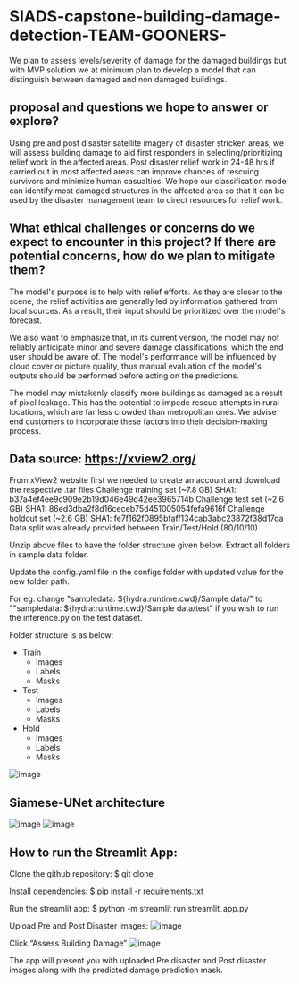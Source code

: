 # SIADS-capstone-building-damage-detection-TEAM-GOONERS-
We plan to assess levels/severity of damage for the damaged buildings but with MVP solution we at minimum plan to develop a model that can distinguish between damaged and non damaged buildings. 

## proposal and questions we hope to answer or explore? 
Using pre and post disaster satellite imagery of disaster stricken areas, we will assess building damage to aid first responders in selecting/prioritizing relief work in the affected areas. Post disaster relief work in 24-48 hrs if carried out in most affected areas can improve chances of rescuing survivors and minimize human casualties. We hope our classification model can identify most damaged structures in the affected area so that it can be used by the disaster management team to direct resources for relief work.

## What ethical challenges or concerns do we expect to encounter in this project? If there are potential concerns, how do we plan to mitigate them?
The model's purpose is to help with relief efforts. As they are closer to the scene, the relief activities are generally led by information gathered from local sources. As a result, their input should be prioritized over the model's forecast. 


We also want to emphasize that, in its current version, the model may not reliably anticipate minor and severe damage classifications, which the end user should be aware of. The model's performance will be influenced by cloud cover or picture quality, thus manual evaluation of the model's outputs should be performed before acting on the predictions. 


The model may mistakenly classify more buildings as damaged as a result of pixel leakage. This has the potential to impede rescue attempts in rural locations, which are far less crowded than metropolitan ones. We advise end customers to incorporate these factors into their decision-making process. 


## Data source: https://xview2.org/ 
From xView2 website first we needed to create an account and download the respective .tar files 
  Challenge training set (~7.8 GB)
  SHA1: b37a4ef4ee9c909e2b19d046e49d42ee3965714b
  Challenge test set (~2.6 GB)
  SHA1: 86ed3dba2f8d16ceceb75d451005054fefa9616f
  Challenge holdout set (~2.6 GB)
  SHA1: fe7f162f0895bfaff134cab3abc23872f38d17da
Data split was already provided between Train/Test/Hold (80/10/10)

Unzip above files to have the folder structure given below. 
Extract all folders in sample data folder. 

Update the config.yaml file in the configs folder with updated value for the new folder path.  

For eg. change "sampledata: ${hydra:runtime.cwd}/Sample data/" to ""sampledata: ${hydra:runtime.cwd}/Sample data/test" if you wish to run the inference.py on the test dataset.

Folder structure is as below:
- Train
     - Images
     - Labels
     - Masks
- Test
     - Images
     - Labels
     - Masks
- Hold
     - Images
     - Labels
     - Masks

![image](https://user-images.githubusercontent.com/55030743/233040342-c7934da5-01de-4a49-9eda-ab08167fd09f.png)

## Siamese-UNet architecture

![image](https://user-images.githubusercontent.com/55030743/233041865-187c7aac-cf24-4e88-8c09-a79ff52af617.png)
![image](https://user-images.githubusercontent.com/55030743/233042102-49487c42-661e-4cfd-ac07-3086392e85c1.png)

## How to run the Streamlit App:

Clone the github repository: 
$ git clone

Install dependencies: 
$ pip install -r requirements.txt

Run the streamlit app:
$ python -m streamlit run streamlit_app.py

Upload Pre and Post Disaster images:
![image](https://user-images.githubusercontent.com/55030743/233038963-4a62bc9f-0bff-41f4-a9ea-3642aeb077f6.png)


Click “Assess Building Damage”
![image](https://user-images.githubusercontent.com/55030743/233039062-3fb48b32-68a8-4946-8490-1fcc9cd8334b.png)


The app will present you with uploaded Pre disaster and Post disaster images along with the predicted damage prediction mask. 

